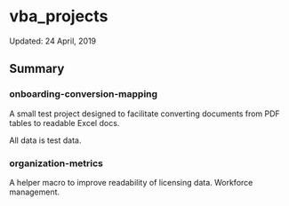 # vba_projects
Updated: 24 April, 2019

## Summary

### onboarding-conversion-mapping
A small test project designed to facilitate converting documents from PDF tables to readable Excel docs.

All data is test data.

### organization-metrics
A helper macro to improve readability of licensing data.
Workforce management.